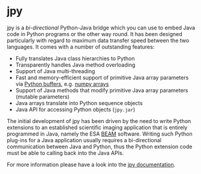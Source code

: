 jpy
===

jpy is a *bi-directional* Python-Java bridge which you can use to embed Java code in Python programs or the other
way round. It has been designed particularly with regard to maximum data transfer speed between the two languages.
It comes with a number of outstanding features:

* Fully translates Java class hierarchies to Python
* Transparently handles Java method overloading
* Support of Java multi-threading
* Fast and memory-efficient support of primitive Java array parameters via [Python buffers](http://docs.python.org/3.3/c-api/buffer.html),
  e.g. [numpy arrays](http://docs.scipy.org/doc/numpy/reference/arrays.html)
* Support of Java methods that modify primitive Java array parameters (mutable parameters)
* Java arrays translate into Python sequence objects
* Java API for accessing Python objects (`jpy.jar`)

The initial development of jpy has been driven by the need to write Python extensions to an established scientific
imaging application that is entirely programmed in Java, namely the ESA [BEAM](http://www.brockmann-consult.de/beam/) software. Writing such Python plug-ins for a Java application usually requires a bi-directional communication between Java and Python, thus the Python extension code must be able to calling back into the Java APIs.

For more information please have a look into the [jpy documentation](http://jpy.readthedocs.org/en/latest/).





